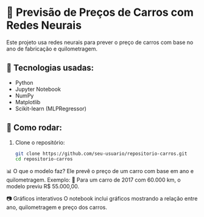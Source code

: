 # 🚗 Previsão de Preços de Carros com Redes Neurais

Este projeto usa redes neurais para prever o preço de carros com base no ano de fabricação e quilometragem.  

## 📌 Tecnologias usadas:
- Python  
- Jupyter Notebook  
- NumPy  
- Matplotlib  
- Scikit-learn (MLPRegressor)  

## 🚀 Como rodar:
1. Clone o repositório:  
   ```bash
   git clone https://github.com/seu-usuario/repositorio-carros.git
   cd repositorio-carros
📊 O que o modelo faz?
Ele prevê o preço de um carro com base em ano e quilometragem. Exemplo:
📌 Para um carro de 2017 com 60.000 km, o modelo previu R$ 55.000,00.

📷 Gráficos interativos
O notebook inclui gráficos mostrando a relação entre ano, quilometragem e preço dos carros.
